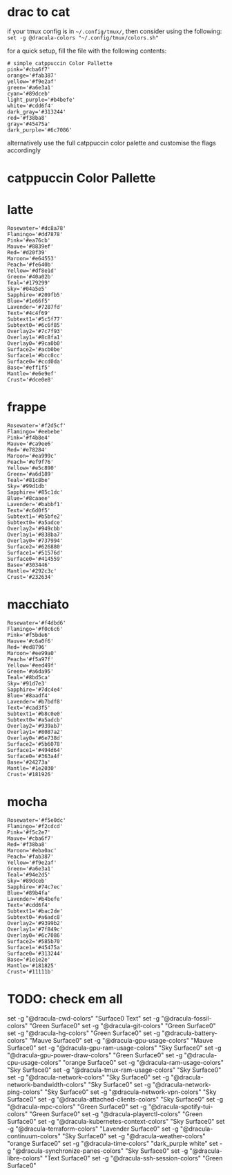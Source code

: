 # drac to cat

if your tmux config is in `~/.config/tmux/`, then consider using the following:
`set -g @dracula-colors "~/.config/tmux/colors.sh"`

for a quick setup, fill the file with the following contents:
```
# simple catppuccin Color Pallette
pink='#cba6f7'
orange='#fab387'
yellow='#f9e2af'
green='#a6e3a1'
cyan='#89dceb'
light_purple='#b4befe'
white='#cdd6f4'
dark_gray='#313244'
red='#f38ba8'
gray='#45475a'
dark_purple='#6c7086'
```


alternatively use the full catppuccin color palette and customise the flags accordingly

# catppuccin Color Pallette

# latte
```
Rosewater='#dc8a78'
Flamingo='#dd7878'
Pink='#ea76cb'
Mauve='#8839ef'
Red='#d20f39'
Maroon='#e64553'
Peach='#fe640b'
Yellow='#df8e1d'
Green='#40a02b'
Teal='#179299'
Sky='#04a5e5'
Sapphire='#209fb5'
Blue='#1e66f5'
Lavender='#7287fd'
Text='#4c4f69'
Subtext1='#5c5f77'
Subtext0='#6c6f85'
Overlay2='#7c7f93'
Overlay1='#8c8fa1'
Overlay0='#9ca0b0'
Surface2='#acb0be'
Surface1='#bcc0cc'
Surface0='#ccd0da'
Base='#eff1f5'
Mantle='#e6e9ef'
Crust='#dce0e8'
```

# frappe
```
Rosewater='#f2d5cf'
Flamingo='#eebebe'
Pink='#f4b8e4'
Mauve='#ca9ee6'
Red='#e78284'
Maroon='#ea999c'
Peach='#ef9f76'
Yellow='#e5c890'
Green='#a6d189'
Teal='#81c8be'
Sky='#99d1db'
Sapphire='#85c1dc'
Blue='#8caaee'
Lavender='#babbf1'
Text='#c6d0f5'
Subtext1='#b5bfe2'
Subtext0='#a5adce'
Overlay2='#949cbb'
Overlay1='#838ba7'
Overlay0='#737994'
Surface2='#626880'
Surface1='#51576d'
Surface0='#414559'
Base='#303446'
Mantle='#292c3c'
Crust='#232634'
```

# macchiato
```
Rosewater='#f4dbd6'
Flamingo='#f0c6c6'
Pink='#f5bde6'
Mauve='#c6a0f6'
Red='#ed8796'
Maroon='#ee99a0'
Peach='#f5a97f'
Yellow='#eed49f'
Green='#a6da95'
Teal='#8bd5ca'
Sky='#91d7e3'
Sapphire='#7dc4e4'
Blue='#8aadf4'
Lavender='#b7bdf8'
Text='#cad3f5'
Subtext1='#b8c0e0'
Subtext0='#a5adcb'
Overlay2='#939ab7'
Overlay1='#8087a2'
Overlay0='#6e738d'
Surface2='#5b6078'
Surface1='#494d64'
Surface0='#363a4f'
Base='#24273a'
Mantle='#1e2030'
Crust='#181926'
```

# mocha
```
Rosewater='#f5e0dc'
Flamingo='#f2cdcd'
Pink='#f5c2e7'
Mauve='#cba6f7'
Red='#f38ba8'
Maroon='#eba0ac'
Peach='#fab387'
Yellow='#f9e2af'
Green='#a6e3a1'
Teal='#94e2d5'
Sky='#89dceb'
Sapphire='#74c7ec'
Blue='#89b4fa'
Lavender='#b4befe'
Text='#cdd6f4'
Subtext1='#bac2de'
Subtext0='#a6adc8'
Overlay2='#9399b2'
Overlay1='#7f849c'
Overlay0='#6c7086'
Surface2='#585b70'
Surface1='#45475a'
Surface0='#313244'
Base='#1e1e2e'
Mantle='#181825'
Crust='#11111b'
```

# TODO: check em all
set -g "@dracula-cwd-colors" "Surface0 Text"
set -g "@dracula-fossil-colors" "Green Surface0"
set -g "@dracula-git-colors" "Green Surface0"
set -g "@dracula-hg-colors" "Green Surface0"
set -g "@dracula-battery-colors" "Mauve Surface0"
set -g "@dracula-gpu-usage-colors" "Mauve Surface0"
set -g "@dracula-gpu-ram-usage-colors" "Sky Surface0"
set -g "@dracula-gpu-power-draw-colors" "Green Surface0"
set -g "@dracula-cpu-usage-colors" "orange Surface0"
set -g "@dracula-ram-usage-colors" "Sky Surface0"
set -g "@dracula-tmux-ram-usage-colors" "Sky Surface0"
set -g "@dracula-network-colors" "Sky Surface0"
set -g "@dracula-network-bandwidth-colors" "Sky Surface0"
set -g "@dracula-network-ping-colors" "Sky Surface0"
set -g "@dracula-network-vpn-colors" "Sky Surface0"
set -g "@dracula-attached-clients-colors" "Sky Surface0"
set -g "@dracula-mpc-colors" "Green Surface0"
set -g "@dracula-spotify-tui-colors" "Green Surface0"
set -g "@dracula-playerctl-colors" "Green Surface0"
set -g "@dracula-kubernetes-context-colors" "Sky Surface0"
set -g "@dracula-terraform-colors" "Lavender Surface0"
set -g "@dracula-continuum-colors" "Sky Surface0"
set -g "@dracula-weather-colors" "orange Surface0"
set -g "@dracula-time-colors" "dark_purple white"
set -g "@dracula-synchronize-panes-colors" "Sky Surface0"
set -g "@dracula-libre-colors" "Text Surface0"
set -g "@dracula-ssh-session-colors" "Green Surface0"
